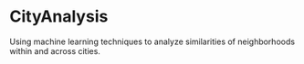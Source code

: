 # CityAnalysis
Using machine learning techniques to analyze similarities of neighborhoods within and across cities.

